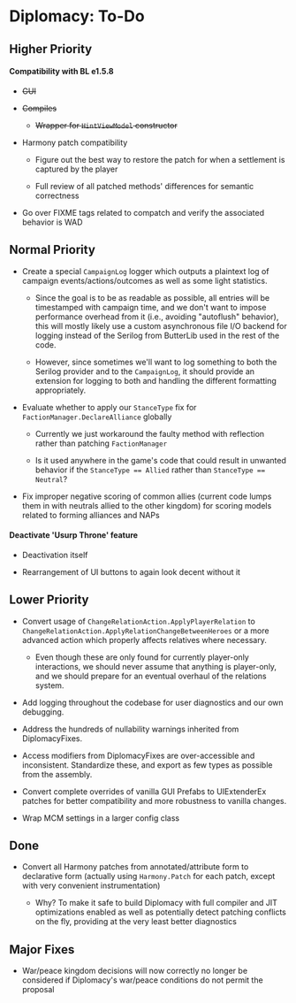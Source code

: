 # Diplomacy: To-Do


## Higher Priority


#### Compatibility with BL e1.5.8

- ~~GUI~~

- ~~Compiles~~

  + ~~Wrapper for `HintViewModel` constructor~~

- Harmony patch compatibility

  + Figure out the best way to restore the patch for when a settlement is captured by the player

  + Full review of all patched methods' differences for semantic correctness

- Go over FIXME tags related to compatch and verify the associated behavior is WAD


## Normal Priority




- Create a special `CampaignLog` logger which outputs a plaintext log of campaign events/actions/outcomes as well as some light statistics.

  + Since the goal is to be as readable as possible, all entries will be timestamped with campaign time, and we don't want to impose performance overhead from it (i.e., avoiding "autoflush" behavior), this will mostly likely use a custom asynchronous file I/O backend for logging instead of the Serilog from ButterLib used in the rest of the code.

  + However, since sometimes we'll want to log something to both the Serilog provider and to the `CampaignLog`, it should provide an extension for logging to both and handling the different formatting appropriately.


- Evaluate whether to apply our `StanceType` fix for `FactionManager.DeclareAlliance` globally

  + Currently we just workaround the faulty method with reflection rather than patching `FactionManager`

  + Is it used anywhere in the game's code that could result in unwanted behavior if the `StanceType == Allied` rather than `StanceType == Neutral`?


- Fix improper negative scoring of common allies (current code lumps them in with neutrals allied to the other kingdom) for scoring models related to forming alliances and NAPs


#### Deactivate 'Usurp Throne' feature

- Deactivation itself

- Rearrangement of UI buttons to again look decent without it


## Lower Priority


- Convert usage of `ChangeRelationAction.ApplyPlayerRelation` to `ChangeRelationAction.ApplyRelationChangeBetweenHeroes` or a more advanced action which properly affects relatives where necessary.

  + Even though these are only found for currently player-only interactions, we should never assume that anything is player-only, and we should prepare for an eventual overhaul of the relations system.

- Add logging throughout the codebase for user diagnostics and our own debugging.

- Address the hundreds of nullability warnings inherited from DiplomacyFixes.

- Access modifiers from DiplomacyFixes are over-accessible and inconsistent. Standardize these, and export as few types as possible from the assembly.

- Convert complete overrides of vanilla GUI Prefabs to UIExtenderEx patches for better compatibility and more robustness to vanilla changes.

- Wrap MCM settings in a larger config class


## Done


- Convert all Harmony patches from annotated/attribute form to declarative form (actually using `Harmony.Patch` for each patch, except with very convenient instrumentation)

  + Why? To make it safe to build Diplomacy with full compiler and JIT optimizations enabled as well as potentially detect patching conflicts on the fly, providing at the very least better diagnostics


## Major Fixes


- War/peace kingdom decisions will now correctly no longer be considered if Diplomacy's war/peace conditions do not permit the proposal
